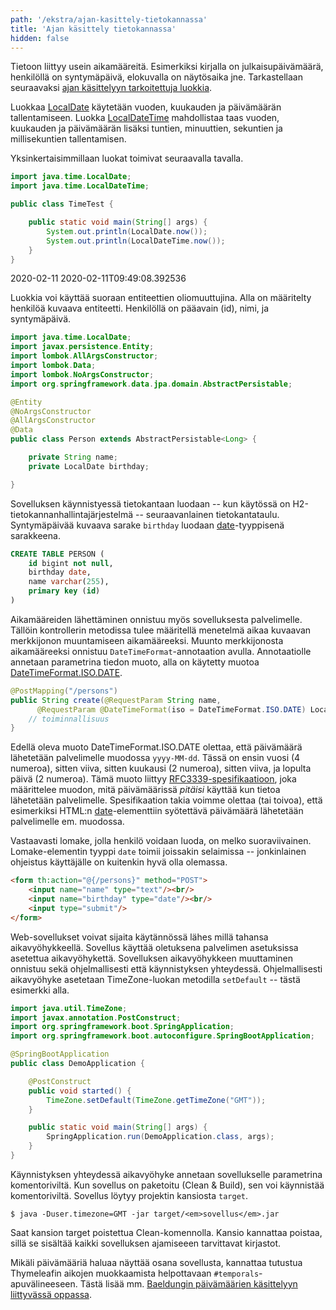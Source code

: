 ```yaml
---
path: '/ekstra/ajan-kasittely-tietokannassa'
title: 'Ajan käsittely tietokannassa'
hidden: false
---
```



Tietoon liittyy usein aikamääreitä. Esimerkiksi kirjalla on julkaisupäivämäärä, henkilöllä on syntymäpäivä, elokuvalla on näytösaika jne. Tarkastellaan seuraavaksi [ajan käsittelyyn tarkoitettuja luokkia](https://docs.oracle.com/en/java/javase/11/docs/api/java.base/java/time/package-summary.html).

Luokkaa [LocalDate](https://docs.oracle.com/javase/8/docs/api/java/time/LocalDate.html) käytetään vuoden, kuukauden ja päivämäärän tallentamiseen. Luokka [LocalDateTime](https://docs.oracle.com/javase/8/docs/api/java/time/LocalDateTime.html) mahdollistaa taas vuoden, kuukauden ja päivämäärän lisäksi tuntien, minuuttien, sekuntien ja millisekuntien tallentamisen.

Yksinkertaisimmillaan luokat toimivat seuraavalla tavalla.

```java
import java.time.LocalDate;
import java.time.LocalDateTime;

public class TimeTest {

    public static void main(String[] args) {
        System.out.println(LocalDate.now());
        System.out.println(LocalDateTime.now());
    }
}
```

<sample-output>

2020-02-11
2020-02-11T09:49:08.392536

</sample-output>


Luokkia voi käyttää suoraan entiteettien oliomuuttujina. Alla on määritelty henkilöä kuvaava entiteetti. Henkilöllä on pääavain (id), nimi, ja syntymäpäivä.


```java
import java.time.LocalDate;
import javax.persistence.Entity;
import lombok.AllArgsConstructor;
import lombok.Data;
import lombok.NoArgsConstructor;
import org.springframework.data.jpa.domain.AbstractPersistable;

@Entity
@NoArgsConstructor
@AllArgsConstructor
@Data
public class Person extends AbstractPersistable<Long> {

    private String name;
    private LocalDate birthday;

}
```

Sovelluksen käynnistyessä tietokantaan luodaan -- kun käytössä on H2-tietokannanhallintajärjestelmä  -- seuraavanlainen tietokantataulu. Syntymäpäivää kuvaava sarake `birthday` luodaan [date](http://www.h2database.com/html/datatypes.html#date_type)-tyyppisenä sarakkeena.


```sql
CREATE TABLE PERSON (
    id bigint not null,
    birthday date,
    name varchar(255),
    primary key (id)
)
```

Aikamääreiden lähettäminen onnistuu myös sovelluksesta palvelimelle. Tällöin kontrollerin metodissa tulee määritellä menetelmä aikaa kuvaavan merkkijonon muuntamiseen aikamääreeksi. Muunto merkkijonosta aikamääreeksi onnistuu `DateTimeFormat`-annotaation avulla. Annotaatiolle annetaan parametrina tiedon muoto, alla on käytetty muotoa [DateTimeFormat.ISO.DATE](https://docs.spring.io/spring-framework/docs/current/javadoc-api/org/springframework/format/annotation/DateTimeFormat.ISO.html#DATE).


```java
@PostMapping("/persons")
public String create(@RequestParam String name,
      @RequestParam @DateTimeFormat(iso = DateTimeFormat.ISO.DATE) LocalDate birthday) {
    // toiminnallisuus
}
```

Edellä oleva muoto DateTimeFormat.ISO.DATE olettaa, että päivämäärä lähetetään palvelimelle muodossa `yyyy-MM-dd`. Tässä on ensin vuosi (4 numeroa), sitten viiva, sitten kuukausi (2 numeroa), sitten viiva, ja lopulta päivä (2 numeroa). Tämä muoto liittyy [RFC3339-spesifikaatioon](https://tools.ietf.org/html/rfc3339#section-5.6), joka määrittelee muodon, mitä päivämäärissä *pitäisi* käyttää kun tietoa lähetetään palvelimelle. Spesifikaation takia voimme olettaa (tai toivoa), että esimerkiksi HTML:n [date](https://www.w3.org/TR/2012/WD-html-markup-20120329/input.date.html)-elementtiin syötettävä päivämäärä lähetetään palvelimelle em. muodossa.


Vastaavasti lomake, jolla henkilö voidaan luoda, on melko suoraviivainen. Lomake-elementin tyyppi `date` toimii joissakin selaimissa -- jonkinlainen ohjeistus käyttäjälle on kuitenkin hyvä olla olemassa.

```html
<form th:action="@{/persons}" method="POST">
    <input name="name" type="text"/><br/>
    <input name="birthday" type="date"/><br/>
    <input type="submit"/>
</form>
```


<text-box variant='hint' name='Sovelluksen aikavyöhykkeen asettaminen'>

Web-sovellukset voivat sijaita käytännössä lähes millä tahansa aikavyöhykkeellä. Sovellus käyttää oletuksena palvelimen asetuksissa asetettua aikavyöhykettä. Sovelluksen aikavyöhykkeen muuttaminen onnistuu sekä ohjelmallisesti että käynnistyksen yhteydessä. Ohjelmallisesti aikavyöhyke asetetaan TimeZone-luokan metodilla `setDefault` -- tästä esimerkki alla.

```java
import java.util.TimeZone;
import javax.annotation.PostConstruct;
import org.springframework.boot.SpringApplication;
import org.springframework.boot.autoconfigure.SpringBootApplication;

@SpringBootApplication
public class DemoApplication {

    @PostConstruct
    public void started() {
        TimeZone.setDefault(TimeZone.getTimeZone("GMT"));
    }

    public static void main(String[] args) {
        SpringApplication.run(DemoApplication.class, args);
    }
}
```

Käynnistyksen yhteydessä aikavyöhyke annetaan sovellukselle parametrina komentoriviltä. Kun sovellus on paketoitu (Clean & Build), sen voi käynnistää komentoriviltä. Sovellus löytyy projektin kansiosta `target`.


```console
$ java -Duser.timezone=GMT -jar target/<em>sovellus</em>.jar
```

Saat kansion target poistettua Clean-komennolla. Kansio kannattaa poistaa, sillä se sisältää kaikki sovelluksen ajamiseeen tarvittavat kirjastot.

</text-box>

Mikäli päivämääriä haluaa näyttää osana sovellusta, kannattaa tutustua Thymeleafin aikojen muokkaamista helpottavaan `#temporals`-apuvälineeseen. Tästä lisää mm. [Baeldungin päivämäärien käsittelyyn liittyvässä oppassa](https://www.baeldung.com/dates-in-thymeleaf).

